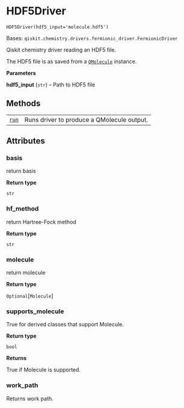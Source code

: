 # HDF5Driver

<span id="undefined" />

`HDF5Driver(hdf5_input='molecule.hdf5')`

Bases: `qiskit.chemistry.drivers.fermionic_driver.FermionicDriver`

Qiskit chemistry driver reading an HDF5 file.

The HDF5 file is as saved from a [`QMolecule`](qiskit.chemistry.QMolecule#qiskit.chemistry.QMolecule "qiskit.chemistry.QMolecule") instance.

**Parameters**

**hdf5\_input** (`str`) – Path to HDF5 file

## Methods

|                                                                                                                                    |                                            |
| ---------------------------------------------------------------------------------------------------------------------------------- | ------------------------------------------ |
| [`run`](qiskit.chemistry.drivers.HDF5Driver.run#qiskit.chemistry.drivers.HDF5Driver.run "qiskit.chemistry.drivers.HDF5Driver.run") | Runs driver to produce a QMolecule output. |

## Attributes

<span id="undefined" />

### basis

return basis

**Return type**

`str`

<span id="undefined" />

### hf\_method

return Hartree-Fock method

**Return type**

`str`

<span id="undefined" />

### molecule

return molecule

**Return type**

`Optional`\[`Molecule`]

<span id="undefined" />

### supports\_molecule

True for derived classes that support Molecule.

**Return type**

`bool`

**Returns**

True if Molecule is supported.

<span id="undefined" />

### work\_path

Returns work path.
